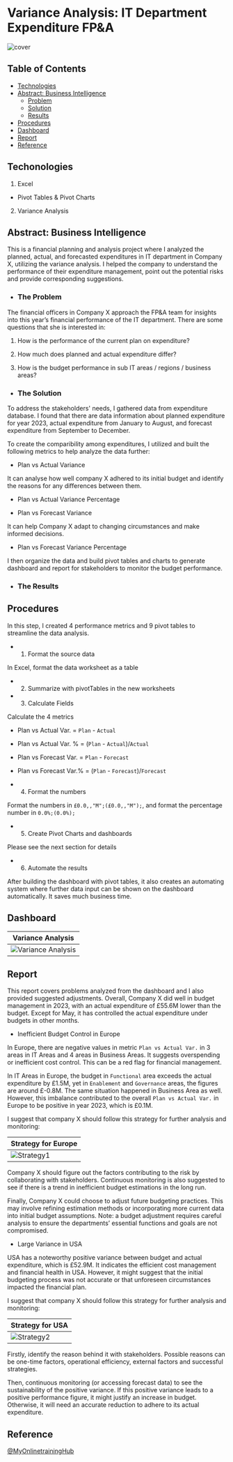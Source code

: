 # Variance Analysis: IT Department Expenditure FP&A
![cover](images/cover.png)
## Table of Contents
- [Technologies](#technologies)
- [Abstract: Business Intelligence](#abstract-business-intelligence)
    - [Problem](#the-problem)
    - [Solution](#the-solution)
    - [Results](#results)
- [Procedures](#procedures)
- [Dashboard](#dashboard)
- [Report](#report)
- [Reference](#reference)

## Techonologies

1. Excel
- Pivot Tables & Pivot Charts

2. Variance Analysis

## Abstract: Business Intelligence

This is a financial planning and analysis project where I analyzed the planned, actual, and forecasted expenditures in IT department in Company X, utilizing the variance analysis. I helped the company to understand the performance of their expenditure management, point out the potential risks and provide corresponding suggestions.

- ### The Problem
The financial officers in Company X approach the FP&A team for insights into this year’s financial performance of the IT department. There are some questions that she is interested in:

1. How is the performance of the current plan on expenditure?

2. How much does planned and actual expenditure differ?
  
3. How is the budget performance in sub IT areas / regions / business areas?

- ### The Solution
To address the stakeholders' needs, I gathered data from expenditure database. I found that there are data information about planned expenditure for year 2023, actual expenditure from January to August, and forecast expenditure from September to December.

To create the comparibility among expenditures, I utilized and built the following metrics to help analyze the data further:

- Plan vs Actual Variance

It can analyse how well company X adhered to its initial budget and identify the reasons for any differences between them.

- Plan vs Actual Variance Percentage

- Plan vs Forecast Variance

It can help Company X adapt to changing circumstances and make informed decisions.

- Plan vs Forecast Variance Percentage

I then organize the data and build pivot tables and charts to generate dashboard and report for stakeholders to monitor the budget performance.

- ### The Results

## Procedures

In this step, I created 4 performance metrics and 9 pivot tables to streamline the data analysis.

- 1. Format the source data

In Excel, format the data worksheet as a table

- 2. Summarize with pivotTables in the new worksheets

- 3. Calculate Fields

Calculate the 4 metrics

- Plan vs Actual Var. = `Plan` - `Actual`

- Plan vs Actual Var. % = (`Plan` - `Actual`)/`Actual`

- Plan vs Forecast Var. = `Plan` - `Forecast`

- Plan vs Forecast Var.% = (`Plan` - `Forecast`)/`Forecast`

- 4. Format the numbers

Format the numbers in `£0.0,,"M";(£0.0,,"M");`, and format the percentage number in `0.0%;(0.0%);`

- 5. Create Pivot Charts and dashboards

Please see the next section for details

- 6. Automate the results

After building the dashboard with pivot tables, it also creates an automating system where further data input can be shown on the dashboard automatically. It saves much business time.

## Dashboard

|Variance Analysis|
|-------------|
|![Variance Analysis](images/Dashboard.png)|

## Report
This report covers problems analyzed from the dashboard and I also provided suggested adjustments. Overall, Company X did well in budget management in 2023, with an actual expenditure of £55.6M lower than the budget. Except for May, it has controlled the actual expenditure under budgets in other months.

- Inefficient Budget Control in Europe

In Europe, there are negative values in metric `Plan vs Actual Var.` in 3 areas in IT Areas and 4 areas in Business Areas. It suggests overspending or inefficient cost control. This can be a red flag for financial management.

In IT Areas in Europe, the budget in `Functional` area exceeds the actual expenditure by £1.5M, yet in `Enablement` and `Governance` areas, the figures are around £-0.8M. The same situation happened in Business Area as well. However, this imbalance contributed to the overall `Plan vs Actual Var.` in Europe to be positive in year 2023, which is £0.1M.

I suggest that company X should follow this strategy for further analysis and monitoring:

|Strategy for Europe|
|-------------|
|![Strategy1](images/Strategy1.png)|

Company X should figure out the factors contributing to the risk by collaborating with stakeholders. Continuous monitoring is also suggested to see if there is a trend in inefficient budget estimations in the long run.

Finally, Company X could choose to adjust future budgeting practices. This may involve refining estimation methods or incorporating more current data into initial budget assumptions. Note: a budget adjustment requires careful analysis to ensure the departments’ essential functions and goals are not compromised.

- Large Variance in USA

USA has a noteworthy positive variance between budget and actual expenditure, which is £52.9M. It indicates the efficient cost management and financial health in USA. However, it might suggest that the initial budgeting process was not accurate or that unforeseen circumstances impacted the financial plan.

I suggest that company X should follow this strategy for further analysis and monitoring:

|Strategy for USA|
|-------------|
|![Strategy2](images/Strategy2.png)|

Firstly, identify the reason behind it with stakeholders. Possible reasons can be one-time factors, operational efficiency, external factors and successful strategies.

Then, continuous monitoring (or accessing forecast data) to see the sustainability of the positive variance. If this positive variance leads to a positive performance figure, it might justify an increase in budget. Otherwise, it will need an accurate reduction to adhere to its actual expenditure.

## Reference
[@MyOnlinetrainingHub](https://www.youtube.com/watch?v=_PlBRWc0RlI&ab_channel=MyOnlineTrainingHub)